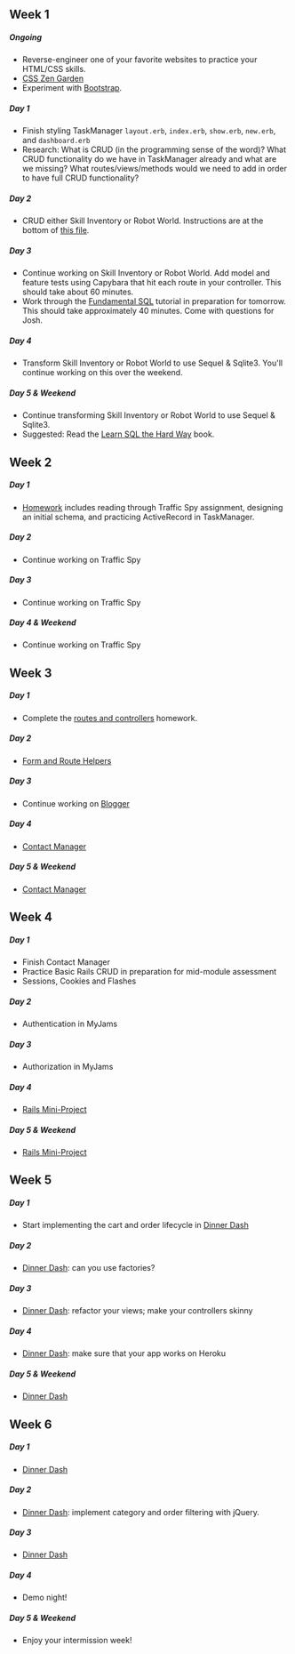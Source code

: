 ## Week 1

##### Ongoing
  * Reverse-engineer one of your favorite websites to practice your HTML/CSS skills.
  * [CSS Zen Garden](http://www.csszengarden.com/)
  * Experiment with [Bootstrap](http://getbootstrap.com/). 

##### Day 1
  * Finish styling TaskManager `layout.erb`, `index.erb`, `show.erb`, `new.erb`, and `dashboard.erb`
  * Research: What is CRUD (in the programming sense of the word)? What CRUD functionality do we have in TaskManager already and what are we missing? What routes/views/methods would we need to add in order to have full CRUD functionality?

##### Day 2
  * CRUD either Skill Inventory or Robot World. Instructions are at the bottom of [this file](https://github.com/turingschool/lesson_plans/blob/master/ruby_02-web_applications_with_ruby/crud_sinatra.markdown).

##### Day 3
  * Continue working on Skill Inventory or Robot World. Add model and feature tests using Capybara that hit each route in your controller. This should take about 60 minutes. 
  * Work through the [Fundamental SQL](http://tutorials.jumpstartlab.com/topics/sql/fundamental_sql.html) tutorial in preparation for tomorrow. This should take approximately 40 minutes. Come with questions for Josh. 

##### Day 4
  * Transform Skill Inventory or Robot World to use Sequel & Sqlite3. You'll continue working on this over the weekend. 

##### Day 5 & Weekend
  * Continue transforming Skill Inventory or Robot World to use Sequel & Sqlite3.
  * Suggested: Read the [Learn SQL the Hard Way](http://sql.learncodethehardway.org/book/) book. 

## Week 2

##### Day 1
  * [Homework](https://github.com/turingschool/challenges/blob/master/active_record_and_database_design.markdown) includes reading through Traffic Spy assignment, designing an initial schema, and practicing ActiveRecord in TaskManager. 

##### Day 2
  * Continue working on Traffic Spy

##### Day 3
  * Continue working on Traffic Spy

##### Day 4 & Weekend
  * Continue working on Traffic Spy

## Week 3

##### Day 1
  * Complete the [routes and controllers](https://github.com/turingschool/challenges/blob/master/routes_controllers_rails.markdown) homework. 

##### Day 2
  * [Form and Route Helpers](https://github.com/turingschool/challenges/blob/master/form_route_helpers_rails.markdown)

##### Day 3
  * Continue working on [Blogger](http://tutorials.jumpstartlab.com/projects/blogger.html)

##### Day 4
  * [Contact Manager](http://tutorials.jumpstartlab.com/projects/contact_manager.html)

##### Day 5 & Weekend
  * [Contact Manager](http://tutorials.jumpstartlab.com/projects/contact_manager.html)

## Week 4

##### Day 1
  * Finish Contact Manager
  * Practice Basic Rails CRUD in preparation for mid-module assessment
  * Sessions, Cookies and Flashes

##### Day 2
  * Authentication in MyJams

##### Day 3
  * Authorization in MyJams

##### Day 4
  * [Rails Mini-Project](https://github.com/turingschool/challenges/blob/master/rails-mini-project.markdown)

##### Day 5 & Weekend
  * [Rails Mini-Project](https://github.com/turingschool/challenges/blob/master/rails-mini-project.markdown)

## Week 5

##### Day 1
  * Start implementing the cart and order lifecycle in [Dinner Dash](http://tutorials.jumpstartlab.com/projects/dinner_dash.html)

##### Day 2
  * [Dinner Dash](http://tutorials.jumpstartlab.com/projects/dinner_dash.html): can you use factories? 

##### Day 3
  * [Dinner Dash](http://tutorials.jumpstartlab.com/projects/dinner_dash.html): refactor your views; make your controllers skinny

##### Day 4
  * [Dinner Dash](http://tutorials.jumpstartlab.com/projects/dinner_dash.html): make sure that your app works on Heroku

##### Day 5 & Weekend
  * [Dinner Dash](http://tutorials.jumpstartlab.com/projects/dinner_dash.html)

## Week 6

##### Day 1
  * [Dinner Dash](http://tutorials.jumpstartlab.com/projects/dinner_dash.html)

##### Day 2
  * [Dinner Dash](http://tutorials.jumpstartlab.com/projects/dinner_dash.html): implement category and order filtering with jQuery. 

##### Day 3
  * [Dinner Dash](http://tutorials.jumpstartlab.com/projects/dinner_dash.html)

##### Day 4
  * Demo night!

##### Day 5 & Weekend
  * Enjoy your intermission week! 
